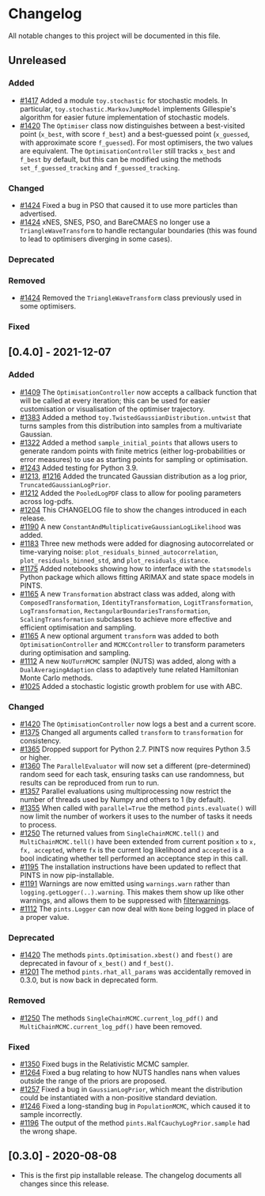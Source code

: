 # Changelog

All notable changes to this project will be documented in this file.

## Unreleased

### Added
- [#1417](https://github.com/pints-team/pints/pull/1417) Added a module `toy.stochastic` for stochastic models. In particular, `toy.stochastic.MarkovJumpModel` implements Gillespie's algorithm for easier future implementation of stochastic models.
- [#1420](https://github.com/pints-team/pints/pull/1420) The `Optimiser` class now distinguishes between a best-visited point (`x_best`, with score `f_best`) and a best-guessed point (`x_guessed`, with approximate score `f_guessed`). For most optimisers, the two values are equivalent. The `OptimisationController` still tracks `x_best` and `f_best` by default, but this can be modified using the methods `set_f_guessed_tracking` and `f_guessed_tracking`.

### Changed
- [#1424](https://github.com/pints-team/pints/pull/1424) Fixed a bug in PSO that caused it to use more particles than advertised.
- [#1424](https://github.com/pints-team/pints/pull/1424) xNES, SNES, PSO, and BareCMAES no longer use a `TriangleWaveTransform` to handle rectangular boundaries (this was found to lead to optimisers diverging in some cases).

### Deprecated

### Removed
- [#1424](https://github.com/pints-team/pints/pull/1424) Removed the `TriangleWaveTransform` class previously used in some optimisers.

### Fixed


## [0.4.0] - 2021-12-07

### Added
- [#1409](https://github.com/pints-team/pints/pull/1409) The `OptimisationController` now accepts a callback function that will be called at every iteration; this can be used for easier customisation or visualisation of the optimiser trajectory.
- [#1383](https://github.com/pints-team/pints/pull/1383) Added a method `toy.TwistedGaussianDistribution.untwist` that turns samples from this distribution into samples from a multivariate Gaussian.
- [#1322](https://github.com/pints-team/pints/pull/1322) Added a method `sample_initial_points` that allows users to generate random points with finite metrics (either log-probabilities or error measures) to use as starting points for sampling or optimisation.
- [#1243](https://github.com/pints-team/pints/pull/1243) Added testing for Python 3.9.
- [#1213](https://github.com/pints-team/pints/pull/1213), [#1216](https://github.com/pints-team/pints/pull/1216) Added the truncated Gaussian distribution as a log prior, `TruncatedGaussianLogPrior`.
- [#1212](https://github.com/pints-team/pints/pull/1213) Added the `PooledLogPDF` class to allow for pooling parameters across log-pdfs.
- [#1204](https://github.com/pints-team/pints/pull/1204) This CHANGELOG file to show the changes introduced in each release.
- [#1190](https://github.com/pints-team/pints/pull/1190) A new `ConstantAndMultiplicativeGaussianLogLikelihood` was added.
- [#1183](https://github.com/pints-team/pints/pull/1183) Three new methods were added for diagnosing autocorrelated or time-varying noise: `plot_residuals_binned_autocorrelation`, `plot_residuals_binned_std`, and `plot_residuals_distance`.
- [#1175](https://github.com/pints-team/pints/pull/1175) Added notebooks showing how to interface with the `statsmodels` Python package which allows fitting ARIMAX and state space models in PINTS.
- [#1165](https://github.com/pints-team/pints/pull/1165) A new `Transformation` abstract class was added, along with `ComposedTransformation`, `IdentityTransformation`, `LogitTransformation`, `LogTransformation`, `RectangularBoundariesTransformation`, `ScalingTransformation` subclasses to achieve more effective and efficient optimisation and sampling.
- [#1165](https://github.com/pints-team/pints/pull/1165) A new optional argument `transform` was added to both `OptimisationController` and `MCMCController` to transform parameters during optimisation and sampling.
- [#1112](https://github.com/pints-team/pints/pull/1112) A new `NoUTurnMCMC` sampler (NUTS) was added, along with a `DualAveragingAdaption` class to adaptively tune related Hamiltonian Monte Carlo methods.
- [#1025](https://github.com/pints-team/pints/pull/1025) Added a stochastic logistic growth problem for use with ABC.

### Changed
- [#1420](https://github.com/pints-team/pints/pull/1420) The `OptimisationController` now logs a best and a current score.
- [#1375](https://github.com/pints-team/pints/pull/1375) Changed all arguments called `transform` to `transformation` for consistency.
- [#1365](https://github.com/pints-team/pints/pull/1365) Dropped support for Python 2.7. PINTS now requires Python 3.5 or higher.
- [#1360](https://github.com/pints-team/pints/pull/1360) The `ParallelEvaluator` will now set a different (pre-determined) random seed for each task, ensuring tasks can use randomness, but results can be reproduced from run to run.
- [#1357](https://github.com/pints-team/pints/pull/1357) Parallel evaluations using multiprocessing now restrict the number of threads used by Numpy and others to 1 (by default).
- [#1355](https://github.com/pints-team/pints/pull/1355) When called with `parallel=True` the method `pints.evaluate()` will now limit the number of workers it uses to the number of tasks it needs to process.
- [#1250](https://github.com/pints-team/pints/pull/1250) The returned values from `SingleChainMCMC.tell()` and `MultiChainMCMC.tell()` have been extended from current position `x` to `x, fx, accepted`, where `fx` is the current log likelihood and `accepted` is a bool indicating whether tell performed an acceptance step in this call.
- [#1195](https://github.com/pints-team/pints/pull/1195) The installation instructions have been updated to reflect that PINTS in now pip-installable.
- [#1191](https://github.com/pints-team/pints/pull/1191) Warnings are now emitted using `warnings.warn` rather than `logging.getLogger(..).warning`. This makes them show up like other warnings, and allows them to be suppressed with [filterwarnings](https://docs.python.org/3/library/warnings.html#warnings.filterwarnings).
- [#1112](https://github.com/pints-team/pints/pull/1112) The `pints.Logger` can now deal with `None` being logged in place of a proper value.

### Deprecated
- [#1420](https://github.com/pints-team/pints/pull/1420) The methods `pints.Optimisation.xbest()` and `fbest()` are deprecated in favour of `x_best()` and `f_best()`.
- [#1201](https://github.com/pints-team/pints/pull/1201) The method `pints.rhat_all_params` was accidentally removed in 0.3.0, but is now back in deprecated form.

### Removed
- [#1250](https://github.com/pints-team/pints/pull/1250) The methods `SingleChainMCMC.current_log_pdf()` and `MultiChainMCMC.current_log_pdf()` have been removed.

### Fixed
- [#1350](https://github.com/pints-team/pints/pull/1350) Fixed bugs in the Relativistic MCMC sampler.
- [#1264](https://github.com/pints-team/pints/pull/1264) Fixed a bug relating to how NUTS handles nans when values outside the range of the priors are proposed.
- [#1257](https://github.com/pints-team/pints/pull/1257) Fixed a bug in `GaussianLogPrior`, which meant the distribution could be instantiated with a non-positive standard deviation.
- [#1246](https://github.com/pints-team/pints/pull/1246) Fixed a long-standing bug in `PopulationMCMC`, which caused it to sample incorrectly.
- [#1196](https://github.com/pints-team/pints/pull/1196) The output of the method `pints.HalfCauchyLogPrior.sample` had the wrong shape.


## [0.3.0] - 2020-08-08
- This is the first pip installable release. The changelog documents all changes since this release.
